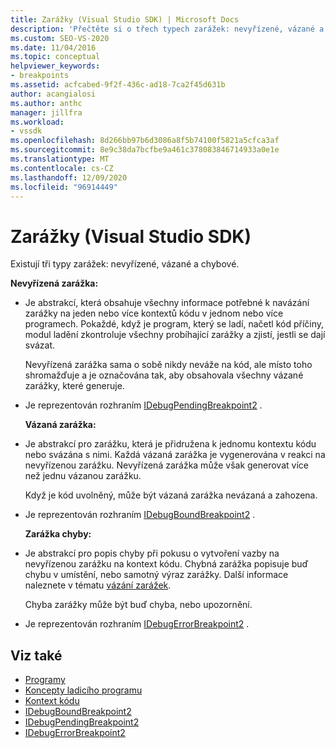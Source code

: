 ```yaml
---
title: Zarážky (Visual Studio SDK) | Microsoft Docs
description: 'Přečtěte si o třech typech zarážek: nevyřízené, vázané a chybové. Tento článek obsahuje seznam rozhraní použitých k implementaci typů.'
ms.custom: SEO-VS-2020
ms.date: 11/04/2016
ms.topic: conceptual
helpviewer_keywords:
- breakpoints
ms.assetid: acfcabed-9f2f-436c-ad18-7ca2f45d631b
author: acangialosi
ms.author: anthc
manager: jillfra
ms.workload:
- vssdk
ms.openlocfilehash: 8d266bb97b6d3086a8f5b74100f5821a5cfca3af
ms.sourcegitcommit: 8e9c38da7bcfbe9a461c378083846714933a0e1e
ms.translationtype: MT
ms.contentlocale: cs-CZ
ms.lasthandoff: 12/09/2020
ms.locfileid: "96914449"
---
```

# <a name="breakpoints-visual-studio-sdk"></a>Zarážky (Visual Studio SDK)
Existují tři typy zarážek: nevyřízené, vázané a chybové.

 **Nevyřízená zarážka:**

- Je abstrakcí, která obsahuje všechny informace potřebné k navázání zarážky na jeden nebo více kontextů kódu v jednom nebo více programech. Pokaždé, když je program, který se ladí, načetl kód příčiny, modul ladění zkontroluje všechny probíhající zarážky a zjistí, jestli se dají svázat.

   Nevyřízená zarážka sama o sobě nikdy neváže na kód, ale místo toho shromažďuje a je označována tak, aby obsahovala všechny vázané zarážky, které generuje.

- Je reprezentován rozhraním [IDebugPendingBreakpoint2](../../extensibility/debugger/reference/idebugpendingbreakpoint2.md) .

  **Vázaná zarážka:**

- Je abstrakcí pro zarážku, která je přidružena k jednomu kontextu kódu nebo svázána s nimi. Každá vázaná zarážka je vygenerována v reakci na nevyřízenou zarážku. Nevyřízená zarážka může však generovat více než jednu vázanou zarážku.

   Když je kód uvolněný, může být vázaná zarážka nevázaná a zahozena.

- Je reprezentován rozhraním [IDebugBoundBreakpoint2](../../extensibility/debugger/reference/idebugboundbreakpoint2.md) .

  **Zarážka chyby:**

- Je abstrakcí pro popis chyby při pokusu o vytvoření vazby na nevyřízenou zarážku na kontext kódu. Chybná zarážka popisuje buď chybu v umístění, nebo samotný výraz zarážky. Další informace naleznete v tématu [vázání zarážek](../../extensibility/debugger/binding-breakpoints.md).

   Chyba zarážky může být buď chyba, nebo upozornění.

- Je reprezentován rozhraním [IDebugErrorBreakpoint2](../../extensibility/debugger/reference/idebugerrorbreakpoint2.md) .

## <a name="see-also"></a>Viz také
- [Programy](../../extensibility/debugger/programs.md)
- [Koncepty ladicího programu](../../extensibility/debugger/debugger-concepts.md)
- [Kontext kódu](../../extensibility/debugger/code-context.md)
- [IDebugBoundBreakpoint2](../../extensibility/debugger/reference/idebugboundbreakpoint2.md)
- [IDebugPendingBreakpoint2](../../extensibility/debugger/reference/idebugpendingbreakpoint2.md)
- [IDebugErrorBreakpoint2](../../extensibility/debugger/reference/idebugerrorbreakpoint2.md)
